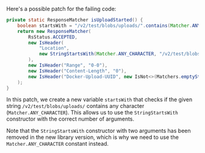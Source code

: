 Here's a possible patch for the failing code:

```java
private static ResponseMatcher isUploadStarted() {
    boolean startsWith = "/v2/test/blobs/uploads/".contains(Matcher.ANY_CHARACTER);
    return new ResponseMatcher(
        RsStatus.ACCEPTED,
        new IsHeader(
            "Location",
            new StringStartsWith(Matcher.ANY_CHARACTER, "/v2/test/blobs/uploads/")
        ),
        new IsHeader("Range", "0-0"),
        new IsHeader("Content-Length", "0"),
        new IsHeader("Docker-Upload-UUID", new IsNot<>(Matchers.emptyString()))
    );
}
```

In this patch, we create a new variable `startsWith` that checks if the given string `/v2/test/blobs/uploads/` contains any character (`Matcher.ANY_CHARACTER`). This allows us to use the `StringStartsWith` constructor with the correct number of arguments.

Note that the `StringStartsWith` constructor with two arguments has been removed in the new library version, which is why we need to use the `Matcher.ANY_CHARACTER` constant instead.